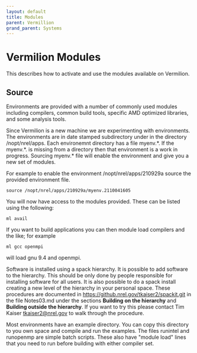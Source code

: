 ```yaml
---
layout: default
title: Modules
parent: Vermillion
grand_parent: Systems
---
```


# Vermilion Modules
This describes how to activate and use the modules available on Vermilion. 

## Source 
Environments are provided with a number of commonly used modules including compilers, common build tools, specific AMD optimized libraries, and some analysis tools. 

Since Vermilion is a new machine we are experimenting with environments. The environments are in date stamped subdirectory under in the directory /nopt/nrel/apps.  Each environemnt directory has a file myenv.\*.   If the myenv.\*. is missing from a directory then that environment is a work in progress.   Sourcing myenv.\* file will enable the environment and give you a new set of modules.  

For example to enable the environment /nopt/nrel/apps/210929a source the provided environment file. 

```
source /nopt/nrel/apps/210929a/myenv.2110041605
```

You will now have access to the modules provided. These can be listed using the following: 

```
ml avail 
```

If you want to build applications you can then module load compilers and the like; for example

```
ml gcc openmpi
```

will load gnu 9.4 and openmpi.

Software is installed using a spack hierarchy. It is possible to add software to the hierarchy.  This should be only done by people responsible for installing software for all users.  It is also possible to do a spack install creating a new level of the hierarchy in your personal space.  These procedures are documented in https://github.nrel.gov/tkaiser2/spackit.git in the file Notes03.md under the sections **Building on the hierarchy** and **Building outside the hierarchy**.  If you want to try this please contact Tim Kaiser tkaiser2@nrel.gov to walk through the procedure.


Most environments have an example directory.  You can copy this directory to you own space and compile and run the examples.  The files runintel and runopenmp are simple batch scripts.  These also have "module load" lines that you need to run before building with either compiler set.
